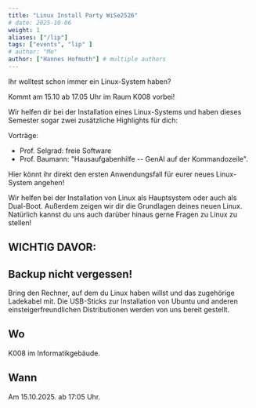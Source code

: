 ```yaml
---
title: "Linux Install Party WiSe2526"
# date: 2025-10-06
weight: 1
aliases: ["/lip"]
tags: ["events", "lip" ]
# author: "Me"
author: ["Hannes Hofmuth"] # multiple authors
---
```


Ihr wolltest schon immer ein Linux-System haben?

Kommt am 15.10 ab 17.05 Uhr im Raum K008 vorbei!

Wir helfen dir bei der Installation eines Linux-Systems und haben dieses
Semester sogar zwei zusätzliche Highlights für dich:

Vorträge:
- Prof. Selgrad: freie Software
- Prof. Baumann: "Hausaufgabenhilfe -- GenAI auf der Kommandozeile".

Hier könnt ihr direkt den ersten Anwendungsfall für eurer neues
Linux-System angehen!

Wir helfen bei der Installation von Linux als Hauptsystem oder auch als
Dual-Boot. Außerdem zeigen wir dir die Grundlagen deines neuen Linux.
Natürlich kannst du uns auch darüber hinaus gerne Fragen zu Linux zu
stellen!


## WICHTIG DAVOR:
## Backup nicht vergessen!
Bring den Rechner, auf dem du Linux haben willst und das zugehörige
Ladekabel mit.
Die USB-Sticks zur Installation von Ubuntu und anderen einsteigerfreundlichen Distributionen werden von uns bereit gestellt.

## Wo
K008 im Informatikgebäude.

## Wann
Am 15.10.2025. ab 17:05 Uhr.

